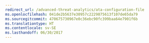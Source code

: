 ```yaml
---
redirect_url: /advanced-threat-analytics/ata-configuration-file
ms.openlocfilehash: 041de2b5637e30957c2229875613f107de65da79
ms.sourcegitcommit: 470675730967e0c36ebc90fc399baa64e7901f6b
ms.translationtype: HT
ms.contentlocale: sv-SE
ms.lasthandoff: 06/30/2017
---
```

